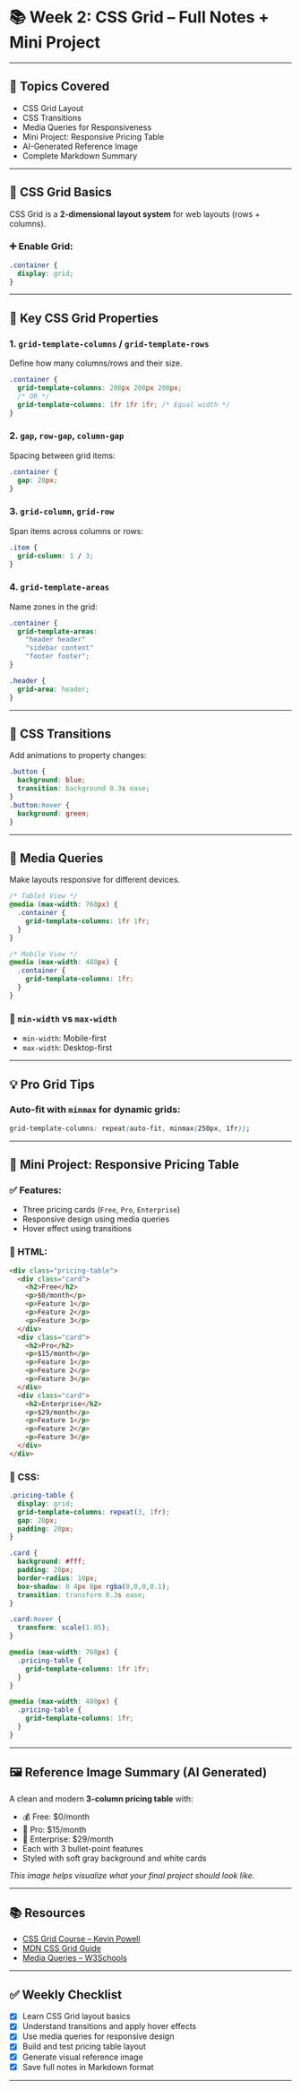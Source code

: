 
# 📚 Week 2: CSS Grid – Full Notes + Mini Project

---

## 📌 Topics Covered

- CSS Grid Layout
- CSS Transitions
- Media Queries for Responsiveness
- Mini Project: Responsive Pricing Table
- AI-Generated Reference Image
- Complete Markdown Summary

---

## 🔳 CSS Grid Basics

CSS Grid is a **2-dimensional layout system** for web layouts (rows + columns).

### ➕ Enable Grid:

```css
.container {
  display: grid;
}
```

---

## 🧱 Key CSS Grid Properties

### 1. `grid-template-columns` / `grid-template-rows`

Define how many columns/rows and their size.

```css
.container {
  grid-template-columns: 200px 200px 200px;
  /* OR */
  grid-template-columns: 1fr 1fr 1fr; /* Equal width */
}
```

### 2. `gap`, `row-gap`, `column-gap`

Spacing between grid items:

```css
.container {
  gap: 20px;
}
```

### 3. `grid-column`, `grid-row`

Span items across columns or rows:

```css
.item {
  grid-column: 1 / 3;
}
```

### 4. `grid-template-areas`

Name zones in the grid:

```css
.container {
  grid-template-areas:
    "header header"
    "sidebar content"
    "footer footer";
}

.header {
  grid-area: header;
}
```

---

## 🎨 CSS Transitions

Add animations to property changes:

```css
.button {
  background: blue;
  transition: background 0.3s ease;
}
.button:hover {
  background: green;
}
```

---

## 📱 Media Queries

Make layouts responsive for different devices.

```css
/* Tablet View */
@media (max-width: 768px) {
  .container {
    grid-template-columns: 1fr 1fr;
  }
}

/* Mobile View */
@media (max-width: 480px) {
  .container {
    grid-template-columns: 1fr;
  }
}
```

### 📌 `min-width` vs `max-width`

- `min-width`: Mobile-first
- `max-width`: Desktop-first

---

## 💡 Pro Grid Tips

### Auto-fit with `minmax` for dynamic grids:

```css
grid-template-columns: repeat(auto-fit, minmax(250px, 1fr));
```

---

## 🎯 Mini Project: Responsive Pricing Table

### ✅ Features:
- Three pricing cards (`Free`, `Pro`, `Enterprise`)
- Responsive design using media queries
- Hover effect using transitions

### 📄 HTML:

```html
<div class="pricing-table">
  <div class="card">
    <h2>Free</h2>
    <p>$0/month</p>
    <p>Feature 1</p>
    <p>Feature 2</p>
    <p>Feature 3</p>
  </div>
  <div class="card">
    <h2>Pro</h2>
    <p>$15/month</p>
    <p>Feature 1</p>
    <p>Feature 2</p>
    <p>Feature 3</p>
  </div>
  <div class="card">
    <h2>Enterprise</h2>
    <p>$29/month</p>
    <p>Feature 1</p>
    <p>Feature 2</p>
    <p>Feature 3</p>
  </div>
</div>
```

### 🎨 CSS:

```css
.pricing-table {
  display: grid;
  grid-template-columns: repeat(3, 1fr);
  gap: 20px;
  padding: 20px;
}

.card {
  background: #fff;
  padding: 20px;
  border-radius: 10px;
  box-shadow: 0 4px 8px rgba(0,0,0,0.1);
  transition: transform 0.3s ease;
}

.card:hover {
  transform: scale(1.05);
}

@media (max-width: 768px) {
  .pricing-table {
    grid-template-columns: 1fr 1fr;
  }
}

@media (max-width: 480px) {
  .pricing-table {
    grid-template-columns: 1fr;
  }
}
```

---

## 🖼️ Reference Image Summary (AI Generated)

A clean and modern **3-column pricing table** with:

- 💰 Free: $0/month
- 💼 Pro: $15/month
- 🏢 Enterprise: $29/month
- Each with 3 bullet-point features
- Styled with soft gray background and white cards

_This image helps visualize what your final project should look like._

---

## 📚 Resources

- [CSS Grid Course – Kevin Powell](https://youtu.be/rg7Fvvl3taU)
- [MDN CSS Grid Guide](https://developer.mozilla.org/en-US/docs/Web/CSS/CSS_grid_layout)
- [Media Queries – W3Schools](https://www.w3schools.com/css/css_rwd_mediaqueries.asp)

---

## ✅ Weekly Checklist

- [x] Learn CSS Grid layout basics
- [x] Understand transitions and apply hover effects
- [x] Use media queries for responsive design
- [x] Build and test pricing table layout
- [x] Generate visual reference image
- [x] Save full notes in Markdown format

---
